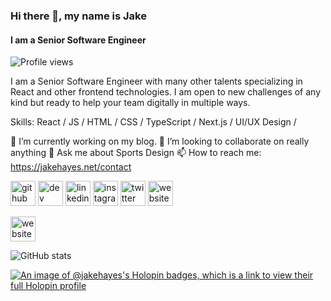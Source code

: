 ### Hi there 👋, my name is Jake
#### I am a Senior Software Engineer

![Profile views](https://gpvc.arturio.dev/thejayhaykid) 

I am a Senior Software Engineer with many other talents specializing in React and other frontend technologies. I am open to new challenges of any kind but ready to help your team digitally in multiple ways.

Skills: React / JS / HTML / CSS / TypeScript / Next.js / UI/UX Design / 

🔭 I’m currently working on my blog. 👯 I’m looking to collaborate on really anything 💬 Ask me about Sports Design 📫 How to reach me: https://jakehayes.net/contact 

[<img src='https://cdn.jsdelivr.net/npm/simple-icons@3.0.1/icons/github.svg' alt='github' height='40'>](https://github.com/thejayhaykid)  [<img src='https://cdn.jsdelivr.net/npm/simple-icons@3.0.1/icons/dev-dot-to.svg' alt='dev' height='40'>](https://dev.to/thejayhaykid)  [<img src='https://cdn.jsdelivr.net/npm/simple-icons@3.0.1/icons/linkedin.svg' alt='linkedin' height='40'>](https://www.linkedin.com/in/jakejhayes/)  [<img src='https://cdn.jsdelivr.net/npm/simple-icons@3.0.1/icons/instagram.svg' alt='instagram' height='40'>](https://www.instagram.com/jks_grfx/)  [<img src='https://cdn.jsdelivr.net/npm/simple-icons@3.0.1/icons/twitter.svg' alt='twitter' height='40'>](https://twitter.com/thejayhaykid)  [<img src='https://cdn.jsdelivr.net/npm/simple-icons@3.0.1/icons/icloud.svg' alt='website' height='40'>](https://jakehayes.net/)  

[<img src='https://camo.githubusercontent.com/28aae05a0fba45679e8e27d90609601e249b64a5fe30dfef05495de4f4e318d4/68747470733a2f2f63646e2e6275796d6561636f666665652e636f6d2f627574746f6e732f76322f64656661756c742d79656c6c6f772e706e67' alt='website' height='40'>](https://www.buymeacoffee.com/jakehayes)

![GitHub stats](https://github-readme-stats.vercel.app/api?username=thejayhaykid&show_icons=true)

[![An image of @jakehayes's Holopin badges, which is a link to view their full Holopin profile](https://holopin.me/jakehayes)](https://holopin.io/@jakehayes)
